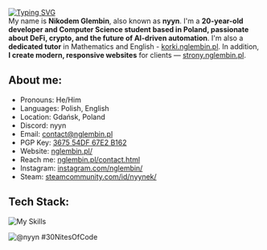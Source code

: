 <a href="https://git.io/typing-svg"><img align="center" src="https://readme-typing-svg.herokuapp.com?font=Fira+Code&pause=1000&random=false&width=435&lines=Hello!+I'm+Nikodem." alt="Typing SVG" /></a> <br>
My name is **Nikodem Glembin**, also known as **nyyn**.
I'm a **20-year-old developer and Computer Science student based in Poland, passionate about DeFi, crypto, and the future of AI-driven automation**. I'm also a **dedicated tutor** in Mathematics and English - [korki.nglembin.pl](korki.nglembin.pl). In addition, **I create modern, responsive websites** for clients — [strony.nglembin.pl](strony.nglembin.pl).

<h2 align="left">About me:</h2>

- Pronouns: He/Him
- Languages: Polish, English
- Location: Gdańsk, Poland
- Discord: nyyn
- Email: [contact@nglembin.pl](mailto:contact@nglembin.pl)
- PGP Key: [3675 54DF 67E2 B162](https://keybase.io/nyyn666)
- Website: [nglembin.pl/](https://nglembin.pl/)
- Reach me: [nglembin.pl/contact.html](https://nglembin.pl/contact.html)
- Instagram: [instagram.com/nglembin/](https://www.instagram.com/nglembin/)
- Steam: [steamcommunity.com/id/nyynek/](https://steamcommunity.com/id/nyynek/)

<h2 align="left">Tech Stack:</h2>

![My Skills](https://skillicons.dev/icons?i=html,css,bootstrap,js,github,git,lua,typescript,py,ps,php,mysql,cloudflare,netlify)

![@nyyn #30NitesOfCode](https://www.codedex.io/api/petStatus?user=nyyn)

